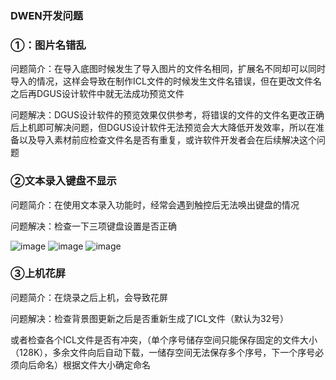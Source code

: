 ### DWEN开发问题

### ①：图片名错乱

问题简介：在导入底图时候发生了导入图片的文件名相同，扩展名不同却可以同时导入的情况，这样会导致在制作ICL文件的时候发生文件名错误，但在更改文件名之后再DGUS设计软件中就无法成功预览文件

问题解决：DGUS设计软件的预览效果仅供参考，将错误的文件的文件名更改正确后上机即可解决问题，但DGUS设计软件无法预览会大大降低开发效率，所以在准备以及导入素材前应检查文件名是否有重复，或许软件开发者会在后续解决这个问题

### ②文本录入键盘不显示

问题简介：在使用文本录入功能时，经常会遇到触控后无法唤出键盘的情况

问题解决：检查一下三项键盘设置是否正确

![image](https://github.com/zhanshifu/My-own-liittle-program/tree/main/pictures/1.png)
![image](https://github.com/zhanshifu/My-own-liittle-program/tree/main/pictures/2.png)
![image](https://github.com/zhanshifu/My-own-liittle-program/tree/main/pictures/3.png)


### ③上机花屏

问题简介：在烧录之后上机，会导致花屏

问题解决：检查背景图更新之后是否重新生成了ICL文件（默认为32号）

或者检查各个ICL文件是否有冲突，（单个序号储存空间只能保存固定的文件大小（128K），多余文件向后自动下载，一储存空间无法保存多个序号，下一个序号必须向后命名）根据文件大小确定命名
